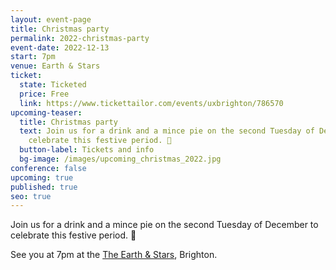```yaml
---
layout: event-page
title: Christmas party
permalink: 2022-christmas-party
event-date: 2022-12-13
start: 7pm
venue: Earth & Stars
ticket:
  state: Ticketed
  price: Free
  link: https://www.tickettailor.com/events/uxbrighton/786570
upcoming-teaser:
  title: Christmas party
  text: Join us for a drink and a mince pie on the second Tuesday of December to
    celebrate this festive period. 🎄
  button-label: Tickets and info
  bg-image: /images/upcoming_christmas_2022.jpg
conference: false
upcoming: true
published: true
seo: true
---
```

Join us for a drink and a mince pie on the second Tuesday of December to celebrate this festive period. 🎄

S﻿ee you at 7pm at the [](https://www.google.co.uk/maps/place/North+Laine+Brewhouse/@50.826819,-0.135655,15z/data=!4m2!3m1!1s0x0:0x81ec753c0d8fdae2?sa=X&hl=en&ved=2ahUKEwiXge2zh7L6AhUHS0EAHaJ5CmAQ_BJ6BAh0EAU)[The Earth & Stars](https://www.google.co.uk/maps/place/The+Earth+%26+Stars/@50.8248306,-0.1421861,15z/data=!4m2!3m1!1s0x0:0x9db9a618075247e1?sa=X&hl=en&ved=2ahUKEwiWhsuR0u76AhVGTsAKHauGD2kQ_BJ6BAhuEAU), Brighton.